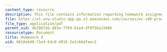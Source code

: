 ```yaml
---
content_type: resource
description: This file contains information regarding homework assignment 4.
file: https://ol-ocw-studio-app-qa.s3.amazonaws.com/courses/ec-s06-practical-electronics-fall-2004/0010e64871e46dc049162e2c66dfaec2_MITEC_S06F04_hw4.pdf
file_type: application/pdf
parent_uid: db2087eb-d83e-7f69-b1ed-df9f56a15606
resourcetype: Document
title: Homework 4
uid: 0010e648-71e4-6dc0-4916-2e2c66dfaec2
---
```

